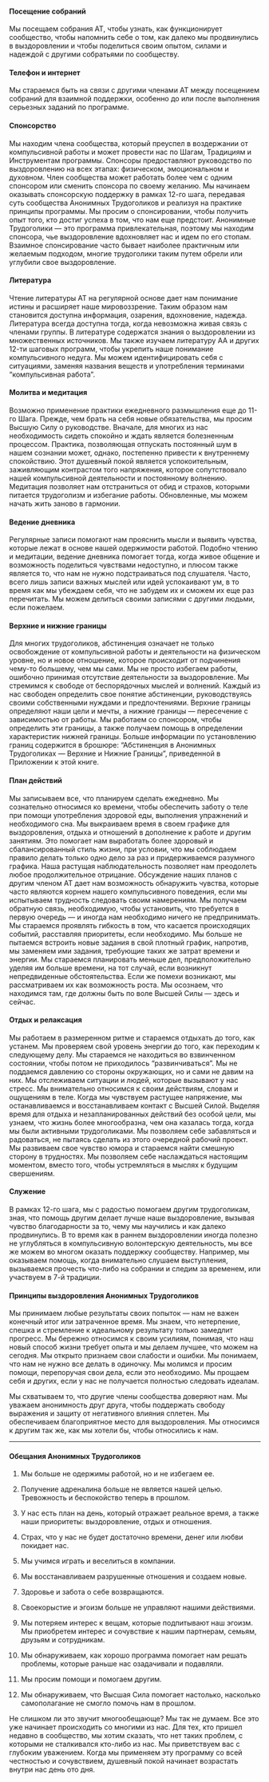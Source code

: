#### Посещение собраний

Мы посещаем собрания АТ, чтобы узнать, как функционирует сообщество, чтобы напомнить себе о том, как далеко мы продвинулись в выздоровлении и чтобы поделиться своим опытом, силами и надеждой с другими собратьями по сообществу.

#### Телефон и интернет

Мы стараемся быть на связи с другими членами АТ между посещением собраний для взаимной поддержки, особенно до или после выполнения серьезных заданий по программе.

#### Спонсорство

Мы находим члена сообщества, который преуспел в воздержании от компульсивной работы и может провести нас по Шагам, Традициям и Инструментам программы. Спонсоры предоставляют руководство по выздоровлению на всех этапах: физическом, эмоциональном и духовном. Член сообщества может работать более чем с одним спонсором или сменить спонсора по своему желанию. Мы начинаем оказывать спонсорскую поддержку в рамках 12-го шага, передавая суть сообщества Анонимных Трудоголиков и реализуя на практике принципы программы. Мы просим о спонсировании, чтобы получить опыт того, кто достиг успеха в том, что нам еще предстоит. Анонимные Трудоголики — это программа привлекательная, поэтому мы находим спонсора, чье выздоровление вдохновляет нас и идем по его стопам. Взаимное спонсирование часто бывает наиболее практичным или желаемым подходом, многие трудоголики таким путем обрели или углубили свое выздоровление.

#### Литература

Чтение литературы АТ на регулярной основе дает нам понимание истины и расширяет наше мировоззрение. Таким образом нам становится доступна информация, озарения, вдохновение, надежда. Литература всегда доступна тогда, когда невозможна живая связь с членами группы. В литературе содержатся знания о выздоровлении из множественных источников. Мы также изучаем литературу АА и других 12-ти шаговых программ, чтобы укрепить наше понимание компульсивного недуга. Мы можем идентифицировать себя с ситуациями, заменяя названия веществ и употребления терминами “компульсивная работа”.

#### Молитва и медитация

Возможно применение практики ежедневного размышления еще до 11-го Шага. Прежде, чем брать на себя новые обязательства, мы просим Высшую Силу о руководстве. Вначале, для многих из нас необходимость сидеть спокойно и ждать является болезненным процессом. Практика, позволяющая отпускать постоянный шум в нашем сознании может, однако, постепенно привести к внутреннему спокойствию. Этот душевный покой является успокоительным, заживляющим контрастом того напряжения, которое сопутствовало нашей компульсивной деятельности и постоянному волнению. Медитация позволяет нам отстраниться от обид и страхов, которыми питается трудоголизм и избегание работы. Обновленные, мы можем начать жить заново в гармонии.

#### Ведение дневника

Регулярные записи помогают нам прояснить мысли и выявить чувства, которые лежат в основе нашей одержимости работой. Подобно чтению и медитации, ведение дневника помогает тогда, когда живое общение и возможность поделиться чувствами недоступно, и плюсом также является то, что нам не нужно подстраиваться под слушателя. Часто, всего лишь записи важных мыслей или идей успокаивают ум, в то время как мы убеждаем себя, что не забудем их и сможем их еще раз перечитать. Мы можем делиться своими записями с другими людьми, если пожелаем.

#### Верхние и нижние границы

Для многих трудоголиков, абстиненция означает не только освобождение от компульсивной работы и деятельности на физическом уровне, но и новое отношение, которое происходит от подчинения чему-то большему, чем мы сами. Мы не просто избегаем работы, ошибочно принимая отсутствие деятельности за выздоровление. Мы стремимся к свободе от беспорядочных мыслей и волнений. Каждый из нас свободен определить свое понятие абстиненции, руководствуясь своими собственными нуждами и предпочтениями. Верхние границы определяют наши цели и мечты, а нижние границы — пересечение с зависимостью от работы. Мы работаем со спонсором, чтобы определить эти границы, а также получаем помощь в определении характеристик нижней границы. Больше информации по установлению границ содержится в брошюре: “Абстиненция в Анонимных Трудоголиках — Верхние и Нижние Границы”, приведенной в Приложении к этой книге.

#### План действий

Мы записываем все, что планируем сделать ежедневно. Мы сознательно относимся ко времени, чтобы обеспечить заботу о теле при помощи употребления здоровой еды, выполнения упражнений и необходимого сна. Мы выкраиваем время в своем графике для выздоровления, отдыха и отношений в дополнение к работе и другим занятиям. Это помогает нам выработать более здоровый и сбалансированный стиль жизни, при условии, что мы соблюдаем правило делать только одно дело за раз и придерживаемся разумного графика. Наша растущая наблюдательность позволяет нам преодолеть любое продолжительное отрицание. Обсуждение наших планов с другим членом АТ дает нам возможность обнаружить чувства, которые часто являются корнем нашего компульсивного поведения, если мы испытываем трудность следовать своим намерениям. Мы получаем обратную связь, необходимую, чтобы установить, что требуется в первую очередь — и иногда нам необходимо ничего не предпринимать. Мы стараемся проявлять гибкость в том, что касается происходящих событий, расставляя приоритеты, если необходимо. Мы больше не пытаемся встроить новые задания в свой плотный график, напротив, мы заменяем ими задания, требующие таких же затрат времени и энергии. Мы стараемся планировать меньше дел, предположительно уделяя им больше времени, на тот случай, если возникнут непредвиденные обстоятельства. Если же помехи возникают, мы рассматриваем их как возможность роста. Мы осознаем, что находимся там, где должны быть по воле Высшей Силы — здесь и сейчас.

#### Отдых и релаксация

Мы работаем в размеренном ритме и стараемся отдыхать до того, как устанем. Мы проверяем свой уровень энергии до того, как переходим к следующему делу. Мы стараемся не находиться во взвинченном состоянии, чтобы потом не приходилось “развинчиваться”. Мы не поддаемся давлению со стороны окружающих, но и сами не давим на них. Мы отслеживаем ситуации и людей, которые вызывают у нас стресс. Мы внимательно относимся к своим действиям, словам и ощущениям в теле. Когда мы чувствуем растущее напряжение, мы останавливаемся и восстанавливаем контакт с Высшей Силой. Выделяя время для отдыха и незапланированных действий без особой цели, мы узнаем, что жизнь более многообразна, чем она казалась тогда, когда мы были активными трудоголиками. Мы позволяем себе забавляться и радоваться, не пытаясь сделать из этого очередной рабочий проект. Мы развиваем свое чувство юмора и стараемся найти смешную сторону в трудностях. Мы позволяем себе наслаждаться настоящим моментом, вместо того, чтобы устремляться в мыслях к будущим свершениям.

#### Служение

В рамках 12-го шага, мы с радостью помогаем другим трудоголикам, зная, что помощь другим делает лучше наше выздоровление, вызывая чувство благодарности за то, чему мы научились и как далеко продвинулись. В то время как в раннем выздоровлении иногда полезно не углубляться в компульсивную волонтерскую деятельность, мы все же можем во многом оказать поддержку сообществу. Например, мы оказываем помощь, когда внимательно слушаем выступления, вызываемся прочесть что-либо на собрании и следим за временем, или участвуем в 7-й традиции.
 
#### Принципы выздоровления Анонимных Трудоголиков

Мы принимаем любые результаты своих попыток — нам не важен конечный итог или затраченное время. Мы знаем, что нетерпение, спешка и стремление к идеальному результату только замедлит прогресс. Мы бережно относимся к своим усилиям, понимая, что наш новый способ жизни требует опыта и мы делаем лучшее, что можем на сегодня. Мы открыто признаем свои слабости и ошибки. Мы понимаем, что нам не нужно все делать в одиночку. Мы молимся и просим помощи, перепоручая свои дела, если это необходимо. Мы прощаем себя и других, если у нас не получается полностью следовать идеалам.

Мы схватываем то, что другие члены сообщества доверяют нам. Мы уважаем анонимность друг друга, чтобы поддержать свободу выражения и защиту от негативного влияния сплетен. Мы обеспечиваем благоприятное место для выздоровления. Мы относимся к другим так же, как мы хотели бы, чтобы относились к нам.

***
 
#### Обещания Анонимных Трудоголиков

1. Мы больше не одержимы работой, но и не избегаем ее.

2. Получение адреналина больше не является нашей целью. Тревожность и беспокойство теперь в прошлом.

3. У нас есть план на день, который отражает реальное время, а также наши приоритеты: выздоровление, отдых и отношения.

4. Страх, что у нас не будет достаточно времени, денег или любви покидает нас.

5. Мы учимся играть и веселиться в компании.

6. Мы восстанавливаем разрушенные отношения и создаем новые.

7. Здоровье и забота о себе возвращаются.

8. Своекорыстие и эгоизм больше не управляют нашими действиями.

9. Мы потеряем интерес к вещам, которые подпитывают наш эгоизм. Мы приобретем интерес и сочувствие к нашим партнерам, семьям, друзьям и сотрудникам.

10. Мы обнаруживаем, как хорошо программа помогает нам решать проблемы, которые раньше нас озадачивали и подавляли.

11. Мы просим помощи и помогаем другим.

12. Мы обнаруживаем, что Высшая Сила помогает настолько, насколько самополагание не смогло помочь нам в прошлом.

Не слишком ли это звучит многообещающе? Мы так не думаем. Все это уже начинает происходить со многими из нас. Для тех, кто пришел недавно в сообщество, мы хотим сказать, что нет таких проблем, с которыми не сталкивался кто-либо из нас. Мы приветствуем вас с глубоким уважением. Когда мы применяем эту программу со всей честностью и сочувствием, душевный покой начинает возрастать внутри нас день ото дня.